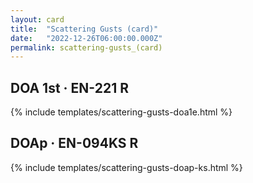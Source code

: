 ```yaml
---
layout: card
title:  "Scattering Gusts (card)"
date:   "2022-12-26T06:00:00.000Z"
permalink: scattering-gusts_(card)
---
```


## DOA 1st &middot; EN-221 R

{% include templates/scattering-gusts-doa1e.html %}


## DOAp &middot; EN-094KS R

{% include templates/scattering-gusts-doap-ks.html %}
